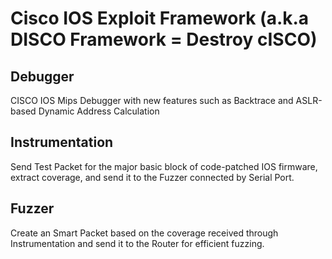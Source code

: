 # Cisco IOS Exploit Framework (a.k.a DISCO Framework = Destroy cISCO)

## Debugger


CISCO IOS Mips Debugger with new features such as Backtrace and ASLR-based Dynamic Address Calculation

## Instrumentation


Send Test Packet for the major basic block of code-patched IOS firmware, extract coverage, and send it to the Fuzzer connected by Serial Port.

## Fuzzer


Create an Smart Packet based on the coverage received through Instrumentation and send it to the Router for efficient fuzzing.
